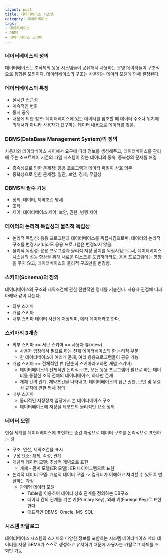 ```yaml
---
layout: post
title: 데이터베이스 시스템
category: 데이터베이스
tags:
- 데이터베이스
- DBMS
- 데이터베이스 스키마
---
```


### 데이터베이스의 정의

데이터베이스는 조직체의 응용 시스템들이 공유해서 사용하는 운영 데이터들이 구조적으로 통합된 모임이다.
데이터베이스의 구조는 사용되는 데이터 모델에 의해 결정된다.

### 데이터베이스의 특징

* 실시간 접근성
* 계속적인 변화
* 동시 공유
* 내용에 의한 참조: 데이터베이스에 있는 데이터를 참조할 때 데이터 주소나 위치에 의해서가 아니라 사용자가 요구하는 데이터 내용으로 데이터를 찾음.

### DBMS(DataBase Management System)의 정의

사용자와 데이터베이스 사이에서 요구에 따라 정보를 생성해주고, 데이터베이스를 관리해 주는 소프트웨어
기존의 파일 시스템이 갖는 데이터의 종속, 중복성의 문제를 해결
* 종속성으로 인한 문제점: 응용 프로그램과 데이터 파일이 상호 의존
* 중복성으로 인한 문제점: 일관, 보안, 경제, 무결성

### DBMS의 필수 기능

* 정의: 데이터, 제약조건 명세
* 조작
* 제어: 데이터베이스 제어, 보안, 권한, 병행 제어

### 데이터의 논리적 독립성과 물리적 독립성

* 논리적 독립성: 응용 프로그램과 데이터베이스를 독립시킴으로써, 데이터의 논리적 구조를 변경시키더라도 응용 프로그램은 변경되지 않음.
* 물리적 독립성: 응용 프로그램과 물리적 저장 장치를 독립시킴으로써, 데이터베이스 시스템의 성능 향상을 위해 새로운 디스크를 도입하더라도, 응용 프로그램에는 영향을 주지 않고, 데이터베이스의 물리적 구조만을 변경함.

### 스키마(Schema)의 정의

데이터베이스의 구조와 제약조건에 관한 전반적인 명세를 기술한다.
사용자 관점에 따라 아래와 같이 나뉜다.
* 외부 스키마
* 개념 스키마
* 내부 스키마
데이터 사전에 저장되며, 메타 데이터라고 한다.

### 스키마의 3계층

* 외부 스키마 == 서브 스키마 == 사용자 뷰(View)
  * 사용자 입장에서 필요로 하는 전체 데이터베이스의 한 논리적 부분
  * 한 데이터베이스에 여러개 존재, 여러 응용프로그램들이 공유 가능
* 개념 스키마 == 전체적인 뷰 (단순히 스키마라고하면 개념 스키마)
  * 데이터베이스의 전체적인 논리적 구조, 모든 응용 프로그램이 필요로 하는 데이터를 통합한 조직 전체의 데이터베이스, 하나만 존재
  * 개체 간의 관계, 제약조건을 나타내고, 데이터베이스의 접근 권한, 보안 및 무결성 규칙에 관한 명세 정의
* 내부 스키마
  * 물리적인 저장장치 입장에서 본 데이터베이스 구조
  * 데이터베이스에 저장될 레코드의 물리적인 요소 정의

### 데이터 모델

현실 세계를 데이터베이스에 표현하는 중간 과정으로 데이터 구조를 논리적으로 표현하는 것
* 구조, 연산, 제약조건을 표시
* 구성 요소: 개체, 속성, 관계
* 개념적 데이터 모델: 추상적 개념으로 표현
  * 개체 - 관계 모델(ER 모델): ER 다이어그램으로 표현
* 논리적 데이터 모델: 개념적 데이터 모델 -> 컴퓨터가 이해하고 처리할 수 있도록 변환하는 과정
  * 관계형 데이터 모델
    * Table을 이용하여 데이터 상호 관계를 정의하는 DB구조
    * 데이터 간의 관계를 기본 키(Primary Key), 외래 키(Foreign Key)로 표현한다.
    * 대표적인 DBMS: Oracle, MS-SQL

### 시스템 카탈로그
데이터베이스 시스템의 스키마와 다양한 정보를 포함하는 시스템 데이터베이스
메타 데이터를 저장
DBMS가 스스로 생성하고 유지하기 때문에 사용자는 카탈로그 자체를 조회만 가능
